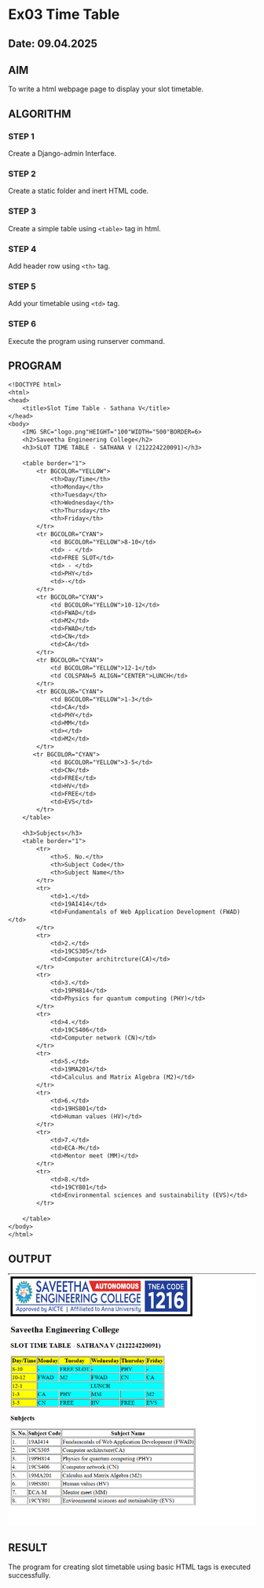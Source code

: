 # Ex03 Time Table
## Date: 09.04.2025

## AIM
To write a html webpage page to display your slot timetable.

## ALGORITHM
### STEP 1
Create a Django-admin Interface.

### STEP 2
Create a static folder and inert HTML code.

### STEP 3
Create a simple table using ```<table>``` tag in html.

### STEP 4
Add header row using ```<th>``` tag.

### STEP 5
Add your timetable using ```<td>``` tag.

### STEP 6
Execute the program using runserver command.

## PROGRAM
```
<!DOCTYPE html>
<html>
<head>
    <title>Slot Time Table - Sathana V</title>
</head>
<body>
    <IMG SRC="logo.png"HEIGHT="100"WIDTH="500"BORDER=6>
    <h2>Saveetha Engineering College</h2>
    <h3>SLOT TIME TABLE - SATHANA V (212224220091)</h3>

    <table border="1">
        <tr BGCOLOR="YELLOW">
            <th>Day/Time</th>
            <th>Monday</th>
            <th>Tuesday</th>
            <th>Wednesday</th>
            <th>Thursday</th>
            <th>Friday</th>
        </tr>
        <tr BGCOLOR="CYAN">
            <td BGCOLOR="YELLOW">8-10</td>
            <td> - </td>
            <td>FREE SLOT</td>
            <td> - </td>
            <td>PHY</td>
            <td>-</td>
        </tr>
        <tr BGCOLOR="CYAN">
            <td BGCOLOR="YELLOW">10-12</td>
            <td>FWAD</td>
            <td>M2</td>
            <td>FWAD</td>
            <td>CN</td>
            <td>CA</td>
        </tr>
        <tr BGCOLOR="CYAN">
            <td BGCOLOR="YELLOW">12-1</td>
            <td COLSPAN=5 ALIGN="CENTER">LUNCH</td>
        </tr>
        <tr BGCOLOR="CYAN">
            <td BGCOLOR="YELLOW">1-3</td>
            <td>CA</td>
            <td>PHY</td>
            <td>MM</td>
            <td></td>
            <td>M2</td>
        </tr>
       <tr BGCOLOR="CYAN">
            <td BGCOLOR="YELLOW">3-5</td>
            <td>CN</td>
            <td>FREE</td>
            <td>HV</td>
            <td>FREE</td>
            <td>EVS</td>
        </tr>
    </table>

    <h3>Subjects</h3>
    <table border="1">
        <tr>
            <th>S. No.</th>
            <th>Subject Code</th>
            <th>Subject Name</th>
        </tr>
        <tr>
            <td>1.</td>
            <td>19AI414</td>
            <td>Fundamentals of Web Application Development (FWAD)</td>
        </tr>
        <tr>
            <td>2.</td>
            <td>19CS305</td>
            <td>Computer architrcture(CA)</td>
        </tr>
        <tr>
            <td>3.</td>
            <td>19PH814</td>
            <td>Physics for quantum computing (PHY)</td>
        </tr>
        <tr>
            <td>4.</td>
            <td>19CS406</td>
            <td>Computer network (CN)</td>
        </tr>
        <tr>
            <td>5.</td>
            <td>19MA201</td>
            <td>Calculus and Matrix Algebra (M2)</td>
        </tr>
        <tr>
            <td>6.</td>
            <td>19HS801</td>
            <td>Human values (HV)</td>
        </tr>
        <tr>
            <td>7.</td>
            <td>ECA-M</td>
            <td>Mentor meet (MM)</td>
        </tr>
        <tr>
            <td>8.</td>
            <td>19CY801</td>
            <td>Environmental sciences and sustainability (EVS)</td>
        </tr>

    </table>
</body>
</html>
```

## OUTPUT

![alt text](<Screenshot 2025-04-09 111157.png>)

## RESULT
The program for creating slot timetable using basic HTML tags is executed successfully.

